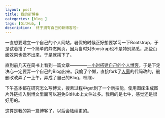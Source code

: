 ```yaml
---
layout: post
title: 我的新博客
categories: [blog ]
tags: [GitHub, ]
description:  终于拥有自己的新博客啦~
---
```


一直想要建立一个自己的个人网站，暑假的时候正好想要学习一下Bootstrap，于是试着搭了一个简单的静态网页，因为当时对Boostrap也不是特别熟悉，那些页面效果也做不出来，于是就撂下了。

直到前几天在简书上看到一篇文章————[一小时搭建自己的个人博客](http://www.jianshu.com/p/a9ec8af08401)，于是下定决心一定要弄一个自己的Blog出来。我偷了个懒，直接fork了[人家](https://github.com/Azeril/azeril.github.io)的代码改的，删删改改弄了一上午，弄成了自己的Blog，嘿嘿~

下午基本都在研究怎么写博文，搜素过程中get到了一个新技能，使用图床生成图片外链插入到博文里面可以避免GitHub上文件过多。我用的是七牛，感觉还是很好用的。

这算是我的第一篇博客了，以后会陆续更的。
